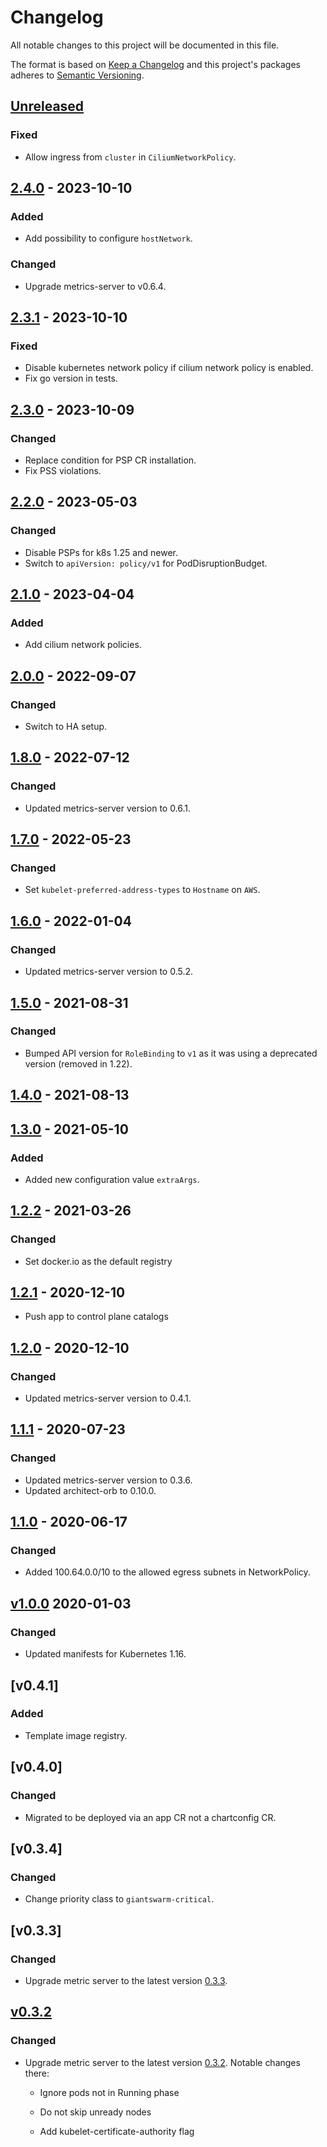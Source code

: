 # Changelog

All notable changes to this project will be documented in this file.

The format is based on [Keep a Changelog](http://keepachangelog.com/en/1.0.0/)
and this project's packages adheres to [Semantic Versioning](http://semver.org/spec/v2.0.0.html).

## [Unreleased]

### Fixed

- Allow ingress from `cluster` in `CiliumNetworkPolicy`.

## [2.4.0] - 2023-10-10

### Added

- Add possibility to configure `hostNetwork`.

### Changed

- Upgrade metrics-server to v0.6.4.

## [2.3.1] - 2023-10-10

### Fixed

- Disable kubernetes network policy if cilium network policy is enabled.
- Fix go version in tests.

## [2.3.0] - 2023-10-09

### Changed

- Replace condition for PSP CR installation.
- Fix PSS violations.

## [2.2.0] - 2023-05-03

### Changed

- Disable PSPs for k8s 1.25 and newer.
- Switch to `apiVersion: policy/v1` for PodDisruptionBudget.

## [2.1.0] - 2023-04-04

### Added

- Add cilium network policies.

## [2.0.0] - 2022-09-07

### Changed

- Switch to HA setup.

## [1.8.0] - 2022-07-12

### Changed

- Updated metrics-server version to 0.6.1.

## [1.7.0] - 2022-05-23

### Changed

- Set `kubelet-preferred-address-types` to `Hostname` on `AWS`.

## [1.6.0] - 2022-01-04

### Changed

- Updated metrics-server version to 0.5.2.

## [1.5.0] - 2021-08-31

### Changed

- Bumped API version for `RoleBinding` to `v1` as it was using a deprecated version (removed in 1.22).

## [1.4.0] - 2021-08-13

## [1.3.0] - 2021-05-10

### Added

- Added new configuration value `extraArgs`.

## [1.2.2] - 2021-03-26

### Changed

- Set docker.io as the default registry

## [1.2.1] - 2020-12-10

- Push app to control plane catalogs

## [1.2.0] - 2020-12-10

### Changed

- Updated metrics-server version to 0.4.1.

## [1.1.1] - 2020-07-23

### Changed

- Updated metrics-server version to 0.3.6.
- Updated architect-orb to 0.10.0.

## [1.1.0] - 2020-06-17

### Changed

- Added 100.64.0.0/10 to the allowed egress subnets in NetworkPolicy.

## [v1.0.0] 2020-01-03

### Changed

- Updated manifests for Kubernetes 1.16.

## [v0.4.1]

### Added

- Template image registry.

## [v0.4.0]

### Changed

- Migrated to be deployed via an app CR not a chartconfig CR.

## [v0.3.4]

### Changed

- Change priority class to `giantswarm-critical`.

## [v0.3.3]

### Changed

- Upgrade metric server to the latest version [0.3.3](https://github.com/kubernetes-incubator/metrics-server/releases/tag/v0.3.3).

## [v0.3.2]

### Changed

- Upgrade metric server to the latest version [0.3.2](https://github.com/kubernetes-incubator/metrics-server/releases/tag/v0.3.2). Notable changes there:

    - Ignore pods not in Running phase

    - Do not skip unready nodes

    - Add kubelet-certificate-authority flag

[Unreleased]: https://github.com/giantswarm/metrics-server-app/compare/v2.4.0...HEAD
[2.4.0]: https://github.com/giantswarm/metrics-server-app/compare/v2.3.1...v2.4.0
[2.3.1]: https://github.com/giantswarm/metrics-server-app/compare/v2.3.0...v2.3.1
[2.3.0]: https://github.com/giantswarm/metrics-server-app/compare/v2.2.0...v2.3.0
[2.2.0]: https://github.com/giantswarm/metrics-server-app/compare/v2.1.0...v2.2.0
[2.1.0]: https://github.com/giantswarm/metrics-server-app/compare/v2.0.0...v2.1.0
[2.0.0]: https://github.com/giantswarm/metrics-server-app/compare/v1.8.0...v2.0.0
[1.8.0]: https://github.com/giantswarm/metrics-server-app/compare/v1.7.0...v1.8.0
[1.7.0]: https://github.com/giantswarm/metrics-server-app/compare/v1.6.0...v1.7.0
[1.6.0]: https://github.com/giantswarm/metrics-server-app/compare/v1.5.0...v1.6.0
[1.5.0]: https://github.com/giantswarm/metrics-server-app/compare/v1.4.0...v1.5.0
[1.4.0]: https://github.com/giantswarm/metrics-server-app/compare/v1.3.0...v1.4.0
[1.3.0]: https://github.com/giantswarm/metrics-server-app/compare/v1.2.2...v1.3.0
[1.2.2]: https://github.com/giantswarm/metrics-server-app/compare/v1.2.1...v1.2.2
[1.2.1]: https://github.com/giantswarm/metrics-server-app/compare/v1.2.0...v1.2.1
[1.2.0]: https://github.com/giantswarm/metrics-server-app/compare/v1.1.1...v1.2.0
[1.1.1]: https://github.com/giantswarm/metrics-server-app/compare/v1.1.0...v1.1.1
[1.1.0]: https://github.com/giantswarm/metrics-server-app/compare/v1.0.0...v1.1.0
[v1.0.0]: https://github.com/giantswarm/metrics-server-app/pull/11
[v0.3.2]: https://github.com/giantswarm/kubernetes-metrics-server/pull/12
